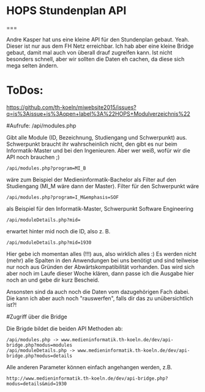 # HOPS Stundenplan API
===


Andre Kasper hat uns eine kleine API für den Stundenplan gebaut. Yeah. Dieser ist nur aus dem FH Netz erreichbar. Ich hab aber eine kleine Bridge gebaut, damit mal auch von überall drauf zugreifen kann. Ist nicht besonders schnell, aber wir sollten die Daten eh cachen, da diese sich mega selten ändern.

# ToDos:
https://github.com/th-koeln/miwebsite2015/issues?q=is%3Aissue+is%3Aopen+label%3A%22HOPS+Modulverzeichnis%22


#Aufrufe:
	/api/modules.php
	

Gibt alle Module (ID, Bezeichnung, Studiengang und Schwerpunkt) aus. Schwerpunkt braucht ihr wahrscheinlich nicht, den gibt es nur beim Informatik-Master und bei den Ingenieuren. Aber wer weiß, wofür wir die API noch brauchen ;)

	/api/modules.php?program=MI_B
wäre zum Beispiel der Medieninformatik-Bachelor als Filter auf den Studiengang (MI_M wäre dann der Master). Filter für den Schwerpunkt wäre

	/api/modules.php?program=I_M&emphasis=SOF 
als Beispiel für den Informatik-Master, Schwerpunkt Software Engineering

	/api/moduleDetails.php?mid=
erwartet hinter mid noch die ID, also z. B.

	/api/moduleDetails.php?mid=1930

Hier gebe ich momentan alles (!!!) aus, also wirklich alles :) Es werden nicht (mehr) alle Spalten in den Anwendungen bei uns benötigt und sind teilweise nur noch aus Gründen der Abwärtskompatibilität vorhanden. Das wird sich aber noch im Laufe dieser Woche klären, dann passe ich die Ausgabe hier noch an und gebe dir kurz Bescheid.

Ansonsten sind da auch noch die Daten vom dazugehörigen Fach dabei. Die kann ich aber auch noch "rauswerfen", falls dir das zu unübersichtlich ist?! 

#Zugriff über die Bridge

Die Brigde bildet die beiden API Methoden ab: 


	/api/modules.php -> www.medieninformatik.th-koeln.de/dev/api-bridge.php?modus=modules
	/api/moduleDetails.php -> www.medieninformatik.th-koeln.de/dev/api-bridge.php?modus=details
	
Alle anderen Parameter können einfach angehangen werden, z.B.

	http://www.medieninformatik.th-koeln.de/dev/api-bridge.php?modus=details&mid=1930
